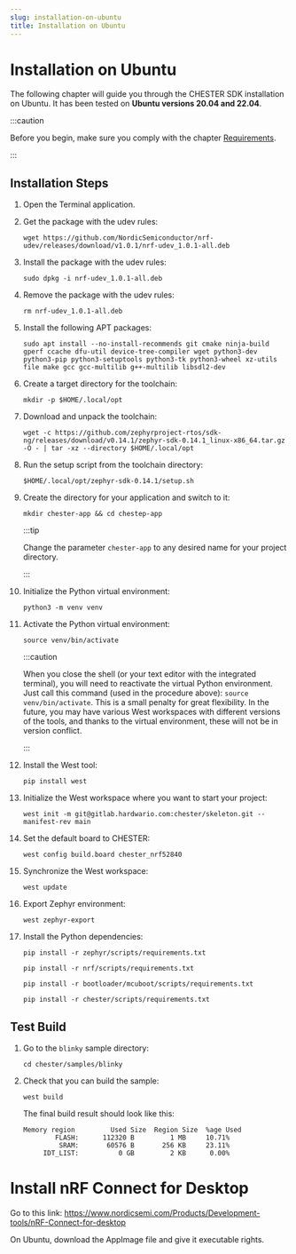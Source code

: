 ```yaml
---
slug: installation-on-ubuntu
title: Installation on Ubuntu
---
```


# Installation on Ubuntu

The following chapter will guide you through the CHESTER SDK installation on Ubuntu. It has been tested on **Ubuntu versions 20.04 and 22.04**.

:::caution

Before you begin, make sure you comply with the chapter [Requirements](requirements).

:::

## Installation Steps

1. Open the Terminal application.

1. Get the package with the udev rules:

   ```
   wget https://github.com/NordicSemiconductor/nrf-udev/releases/download/v1.0.1/nrf-udev_1.0.1-all.deb
   ```

1. Install the package with the udev rules:

   ```
   sudo dpkg -i nrf-udev_1.0.1-all.deb
   ```

1. Remove the package with the udev rules:

   ```
   rm nrf-udev_1.0.1-all.deb
   ```

1. Install the following APT packages:

   ```
   sudo apt install --no-install-recommends git cmake ninja-build gperf ccache dfu-util device-tree-compiler wget python3-dev python3-pip python3-setuptools python3-tk python3-wheel xz-utils file make gcc gcc-multilib g++-multilib libsdl2-dev
   ```

1. Create a target directory for the toolchain:

   ```
   mkdir -p $HOME/.local/opt
   ```

1. Download and unpack the toolchain:

   ```
   wget -c https://github.com/zephyrproject-rtos/sdk-ng/releases/download/v0.14.1/zephyr-sdk-0.14.1_linux-x86_64.tar.gz -O - | tar -xz --directory $HOME/.local/opt
   ```

1. Run the setup script from the toolchain directory:

   ```
   $HOME/.local/opt/zephyr-sdk-0.14.1/setup.sh
   ```

1. Create the directory for your application and switch to it:

   ```
   mkdir chester-app && cd chestep-app
   ```

   :::tip

   Change the parameter `chester-app` to any desired name for your project directory.

   :::

1. Initialize the Python virtual environment:

   ```
   python3 -m venv venv
   ```

1. Activate the Python virtual environment:

   ```
   source venv/bin/activate
   ```

   :::caution

   When you close the shell (or your text editor with the integrated terminal), you will need to reactivate the virtual Python environment. Just call this command (used in the procedure above): `source venv/bin/activate`. This is a small penalty for great flexibility. In the future, you may have various West workspaces with different versions of the tools, and thanks to the virtual environment, these will not be in version conflict.

   :::

1. Install the West tool:

   ```
   pip install west
   ```

1. Initialize the West workspace where you want to start your project:

   ```
   west init -m git@gitlab.hardwario.com:chester/skeleton.git --manifest-rev main
   ```

1. Set the default board to CHESTER:

   ```
   west config build.board chester_nrf52840
   ```

1. Synchronize the West workspace:

   ```
   west update
   ```

1. Export Zephyr environment:

   ```
   west zephyr-export
   ```

1. Install the Python dependencies:

   ```
   pip install -r zephyr/scripts/requirements.txt
   ```

   ```
   pip install -r nrf/scripts/requirements.txt
   ```

   ```
   pip install -r bootloader/mcuboot/scripts/requirements.txt
   ```

   ```
   pip install -r chester/scripts/requirements.txt
   ```

## Test Build

1. Go to the `blinky` sample directory:

   ```
   cd chester/samples/blinky
   ```

1. Check that you can build the sample:

   ```
   west build
   ```

   The final build result should look like this:

   ```
   Memory region         Used Size  Region Size  %age Used
           FLASH:      112320 B         1 MB     10.71%
            SRAM:       60576 B       256 KB     23.11%
        IDT_LIST:          0 GB         2 KB      0.00%
   ```

# Install nRF Connect for Desktop

Go to this link:
https://www.nordicsemi.com/Products/Development-tools/nRF-Connect-for-desktop

On Ubuntu, download the AppImage file and give it executable rights.
